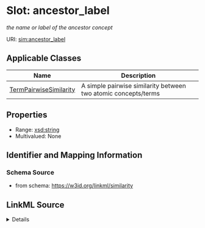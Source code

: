# Slot: ancestor_label
_the name or label of the ancestor concept_


URI: [sim:ancestor_label](https://w3id.org/linkml/similarity/ancestor_label)



<!-- no inheritance hierarchy -->




## Applicable Classes

| Name | Description |
| --- | --- |
[TermPairwiseSimilarity](TermPairwiseSimilarity.md) | A simple pairwise similarity between two atomic concepts/terms






## Properties

* Range: [xsd:string](http://www.w3.org/2001/XMLSchema#string)
* Multivalued: None







## Identifier and Mapping Information







### Schema Source


* from schema: https://w3id.org/linkml/similarity




## LinkML Source

<details>
```yaml
name: ancestor_label
description: the name or label of the ancestor concept
from_schema: https://w3id.org/linkml/similarity
rank: 1000
alias: ancestor_label
domain_of:
- TermPairwiseSimilarity
range: string

```
</details>